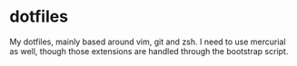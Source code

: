 # dotfiles

My dotfiles, mainly based around vim, git and zsh. I need to use mercurial as
well, though those extensions are handled through the bootstrap script.
